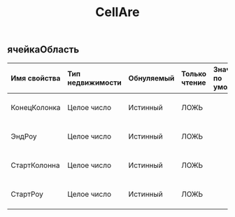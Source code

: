 ﻿---
title: CellAre
second_title: Aspose.Cells Cloud Documen
type: docs
url: /ru/specification/model/cellarea/
description: "Aspose.Cells Спецификация облачной модели: CellArea. Легко обрабатывайте Excel и другие документы электронных таблиц с помощью таких функций, как открытие, создание, редактирование, разделение, слияние, сравнение и преобразование."
weight: 50
---
## **ячейкаОбласть**

 

| Имя свойства| Тип недвижимости| Обнуляемый| Только чтение| Значение по умолчанию| Описание|
|:- |:- |:- |:- |:- |:- |
| КонецКолонка| Целое число| Истинный| ЛОЖЬ|| Индекс конечного столбца.|
| ЭндРоу| Целое число| Истинный| ЛОЖЬ|| Индекс конечной строки.|
| СтартКолонна| Целое число| Истинный| ЛОЖЬ|| Индекс начального столбца.|
| СтартРоу| Целое число| Истинный| ЛОЖЬ|| Индекс начальной строки.|

